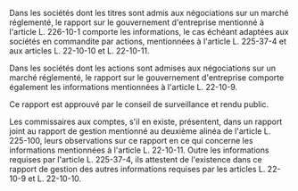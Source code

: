Dans les sociétés dont les titres sont admis aux négociations sur un marché réglementé, le rapport sur le gouvernement d'entreprise mentionné à l'article L. 226-10-1 comporte les informations, le cas échéant adaptées aux sociétés en commandite par actions, mentionnées à l'article L. 225-37-4 et aux articles L. 22-10-10 et L. 22-10-11.

Dans les sociétés dont les actions sont admises aux négociations sur un marché réglementé, le rapport sur le gouvernement d'entreprise comporte également les informations mentionnées à l'article L. 22-10-9.

Ce rapport est approuvé par le conseil de surveillance et rendu public.

Les commissaires aux comptes, s'il en existe, présentent, dans un rapport joint au rapport de gestion mentionné au deuxième alinéa de l'article L. 225-100, leurs observations sur ce rapport en ce qui concerne les informations mentionnées à l'article L. 22-10-11. Outre les informations requises par l'article L. 225-37-4, ils attestent de l'existence dans ce rapport de gestion des autres informations requises par les articles L. 22-10-9 et L. 22-10-10.
